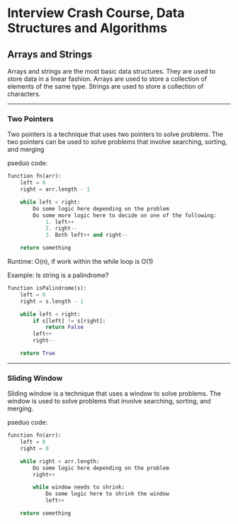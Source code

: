 # Interview Crash Course, Data Structures and Algorithms

## Arrays and Strings
Arrays and strings are the most basic data structures. They are used to store data in a linear fashion. Arrays are used to store a collection of elements of the same type. Strings are used to store a collection of characters.

***

### Two Pointers
Two pointers is a technique that uses two pointers to solve problems. The two pointers can be used to solve problems that involve searching, sorting, and merging

pseduo code:
```python
function fn(arr):
    left = 0
    right = arr.length - 1

    while left < right:
        Do some logic here depending on the problem
        Do some more logic here to decide on one of the following:
            1. left++
            2. right--
            3. Both left++ and right--

    return something
```
Runtime: O(n), if work within the while loop is O(1)

Example:
Is string is a palindrome?
```python
function isPalindrome(s):
    left = 0
    right = s.length - 1

    while left < right:
        if s[left] != s[right]:
            return False
        left++
        right--

    return True
```

***

### Sliding Window
Sliding window is a technique that uses a window to solve problems. The window is used to solve problems that involve searching, sorting, and merging.

pseduo code:
```python
function fn(arr):
    left = 0
    right = 0

    while right < arr.length:
        Do some logic here depending on the problem
        right++

        while window needs to shrink:
            Do some logic here to shrink the window
            left++

    return something
```